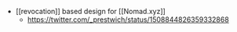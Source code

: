 - [[revocation]] based design for [[Nomad.xyz]]
    - https://twitter.com/_prestwich/status/1508844826359332868
